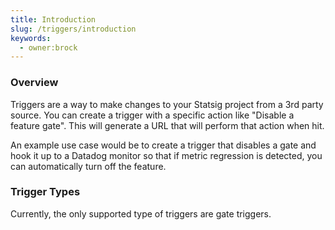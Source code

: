 ```yaml
---
title: Introduction
slug: /triggers/introduction
keywords:
  - owner:brock
---
```


### Overview
Triggers are a way to make changes to your Statsig project from a 3rd party source.
You can create a trigger with a specific action like "Disable a feature gate".
This will generate a URL that will perform that action when hit.

An example use case would be to create a trigger that disables a gate and hook it up to
a Datadog monitor so that if metric regression is detected, you can automatically 
turn off the feature.

### Trigger Types
Currently, the only supported type of triggers are gate triggers.
